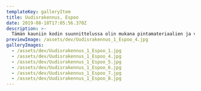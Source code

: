 ```yaml
---
templateKey: galleryItem
title: Uudisrakennus, Espoo
date: 2019-08-18T17:05:56.370Z
description: >-
  Tämän kauniin kodin suunnittelussa olin mukana pintamateriaalien ja valaistuksen osalta. Mielestäni valaistuksen merkitystä ei voi koskaan korostaa liikaa. Onnistununeen valaistuksen osuus on mielestäni jopa 70% onnistuneesta sisustuksesta.
previewImage: /assets/dev/Uudisrakennus_1_Espoo_4.jpg
galleryImages:
  - /assets/dev/Uudisrakennus_1_Espoo_1.jpg
  - /assets/dev/Uudisrakennus_1_Espoo_4.jpg
  - /assets/dev/Uudisrakennus_1_Espoo_5.jpg
  - /assets/dev/Uudisrakennus_1_Espoo_6.jpg
  - /assets/dev/Uudisrakennus_1_Espoo_7.jpg
  - /assets/dev/Uudisrakennus_1_Espoo_8.jpg
---
```


